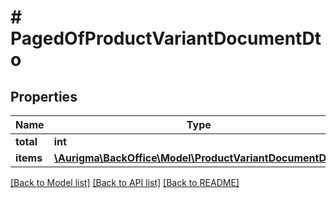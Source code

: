 # # PagedOfProductVariantDocumentDto

## Properties

Name | Type | Description | Notes
------------ | ------------- | ------------- | -------------
**total** | **int** |  | [optional]
**items** | [**\Aurigma\BackOffice\Model\ProductVariantDocumentDto[]**](ProductVariantDocumentDto.md) |  | [optional]

[[Back to Model list]](../../README.md#models) [[Back to API list]](../../README.md#endpoints) [[Back to README]](../../README.md)

